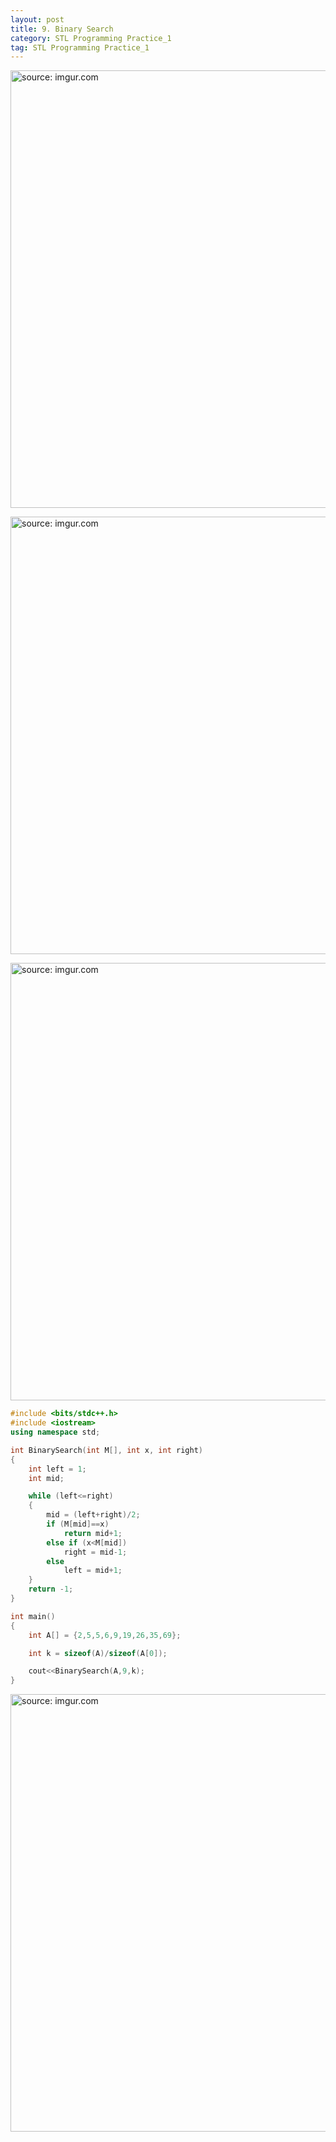 ```yaml
---
layout: post
title: 9. Binary Search
category: STL Programming Practice_1
tag: STL Programming Practice_1
---
```


<a href="https://postimg.cc/7GrW3VRy"><img src="https://i.postimg.cc/ydDCzpXW/Capture.jpg" width="700px" title="source: imgur.com" /><a>

<a href="https://postimg.cc/ZBmwBq9b"><img src="https://i.postimg.cc/Pxp97pTw/Capture.jpg" width="700px" title="source: imgur.com" /><a>

<a href="https://postimg.cc/LJZDxPL4"><img src="https://i.postimg.cc/cLFz4MJ3/Capture.jpg" width="700px" title="source: imgur.com" /><a>

```c++
#include <bits/stdc++.h>
#include <iostream>
using namespace std;

int BinarySearch(int M[], int x, int right)
{
    int left = 1;
    int mid;

    while (left<=right)
    {
        mid = (left+right)/2;
        if (M[mid]==x)
            return mid+1;
        else if (x<M[mid])
            right = mid-1;
        else
            left = mid+1;
    }
    return -1;
}

int main()
{
    int A[] = {2,5,5,6,9,19,26,35,69};

    int k = sizeof(A)/sizeof(A[0]);

    cout<<BinarySearch(A,9,k);
}

```

<a href="https://postimg.cc/CzvDbx2h"><img src="https://i.postimg.cc/T3x9MyqD/Capture.jpg" width="700px" title="source: imgur.com" /><a>
